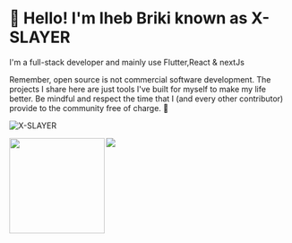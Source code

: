 # 👋 Hello! I'm Iheb Briki known as X-SLAYER

I'm a full-stack developer and mainly use Flutter,React & nextJs

Remember, open source is not commercial software development. The projects I share here are just tools I've built for myself to make my life better. Be mindful and respect the time that I (and every other contributor) provide to the community free of charge. 💜

 <p align="left"> <img src="https://komarev.com/ghpvc/?username=X-SLAYER&label=Views&color=blue&style=plastic" alt="X-SLAYER" /> </p>

<div>
  <img height="170" align="left" src="https://github-readme-stats.vercel.app/api?username=X-SLAYER&count_private=true&include_all_commits=true" />
  <img src="https://github-readme-stats.vercel.app/api/top-langs/?username=X-SLAYER&layout=compact" />
</div>

